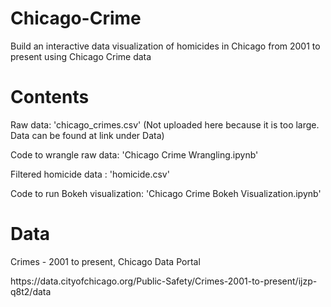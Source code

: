 # Chicago-Crime
Build an interactive data visualization of homicides in Chicago from 2001 to present using Chicago Crime data
# Contents
<p>Raw data: 'chicago_crimes.csv' (Not uploaded here because it is too large. Data can be found at link under Data)</p>
<p>Code to wrangle raw data: 'Chicago Crime Wrangling.ipynb'</p>
<p>Filtered homicide data : 'homicide.csv'</p>
<p>Code to run Bokeh visualization: 'Chicago Crime Bokeh Visualization.ipynb'</p>

# Data
<p>Crimes - 2001 to present, Chicago Data Portal</p>
<p>https://data.cityofchicago.org/Public-Safety/Crimes-2001-to-present/ijzp-q8t2/data</p>
